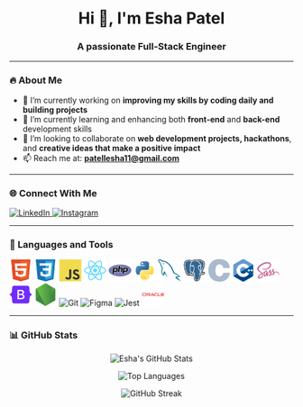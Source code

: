 <h1 align="center">Hi 👋, I'm Esha Patel</h1>
<h3 align="center">A passionate  Full-Stack Engineer</h3>

---

### 🔥 About Me

- 🔭 I’m currently working on **improving my skills by coding daily and building projects**
- 🌱 I’m currently learning and enhancing both **front-end** and **back-end** development skills
- 👯 I’m looking to collaborate on **web development projects, hackathons**, and **creative ideas that make a positive impact**
- 📫 Reach me at: **patellesha11@gmail.com**

---

### 🌐 Connect With Me

<p align="left">
  <a href="https://www.linkedin.com/in/esha-patel-9463ab317" target="_blank">
    <img src="https://img.shields.io/badge/LinkedIn-blue?style=for-the-badge&logo=linkedin" alt="LinkedIn"/>
  </a>
  <a href="https://instagram.com/eshha.11" target="_blank">
    <img src="https://img.shields.io/badge/Instagram-E4405F?style=for-the-badge&logo=instagram&logoColor=white" alt="Instagram"/>
  </a>
</p>

---

### 🧰 Languages and Tools

<p align="left">
  <img src="https://raw.githubusercontent.com/devicons/devicon/master/icons/html5/html5-original.svg" width="40" height="40" alt="HTML5"/>
  <img src="https://raw.githubusercontent.com/devicons/devicon/master/icons/css3/css3-original.svg" width="40" height="40" alt="CSS3"/>
  <img src="https://raw.githubusercontent.com/devicons/devicon/master/icons/javascript/javascript-original.svg" width="40" height="40" alt="JavaScript"/>
  <img src="https://raw.githubusercontent.com/devicons/devicon/master/icons/react/react-original.svg" width="40" height="40" alt="React"/>
  <img src="https://raw.githubusercontent.com/devicons/devicon/master/icons/php/php-original.svg" width="40" height="40" alt="PHP"/>
  <img src="https://raw.githubusercontent.com/devicons/devicon/master/icons/python/python-original.svg" width="40" height="40" alt="Python"/>
  <img src="https://raw.githubusercontent.com/devicons/devicon/master/icons/mysql/mysql-original.svg" width="40" height="40" alt="MySQL"/>
  <img src="https://raw.githubusercontent.com/devicons/devicon/master/icons/postgresql/postgresql-original.svg" width="40" height="40" alt="PostgreSQL"/>
  <img src="https://raw.githubusercontent.com/devicons/devicon/master/icons/c/c-original.svg" width="40" height="40" alt="C"/>
  <img src="https://raw.githubusercontent.com/devicons/devicon/master/icons/cplusplus/cplusplus-original.svg" width="40" height="40" alt="C++"/>
  <img src="https://raw.githubusercontent.com/devicons/devicon/master/icons/sass/sass-original.svg" width="40" height="40" alt="SASS"/>
  <img src="https://raw.githubusercontent.com/devicons/devicon/master/icons/bootstrap/bootstrap-plain.svg" width="40" height="40" alt="Bootstrap"/>
  <img src="https://raw.githubusercontent.com/devicons/devicon/master/icons/nodejs/nodejs-original.svg" width="40" height="40" alt="Node.js"/>
  <img src="https://www.vectorlogo.zone/logos/git-scm/git-scm-icon.svg" width="40" height="40" alt="Git"/>
  <img src="https://www.vectorlogo.zone/logos/figma/figma-icon.svg" width="40" height="40" alt="Figma"/>
  <img src="https://www.vectorlogo.zone/logos/jestjsio/jestjsio-icon.svg" width="40" height="40" alt="Jest"/>
  <img src="https://raw.githubusercontent.com/devicons/devicon/master/icons/oracle/oracle-original.svg" width="40" height="40" alt="Oracle"/>
</p>

---

### 📊 GitHub Stats

<p align="center">
  <img src="https://github-readme-stats.vercel.app/api?username=eshhaa11&show_icons=true&theme=tokyonight&locale=en" alt="Esha's GitHub Stats" />
</p>
<p align="center">
  <img src="https://github-readme-stats.vercel.app/api/top-langs/?username=eshhaa11&layout=compact&theme=tokyonight" alt="Top Languages" />
</p>
<p align="center">
  <img src="https://github-readme-streak-stats.herokuapp.com/?user=eshhaa11&theme=tokyonight" alt="GitHub Streak" />
</p>
